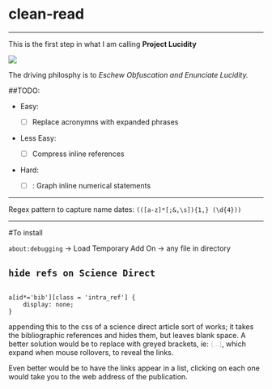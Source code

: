 # clean-read
---

This is the first step in what I am calling **Project Lucidity**

![](https://cdn.meme.am/instances/500x/71482294.jpg)

The driving philosphy is to *Eschew Obfuscation and Enunciate Lucidity.*

##TODO:
- Easy:

    - [ ] Replace acronymns with expanded phrases
- Less Easy:
    - [ ] Compress inline references
- Hard:
    - [ ] : Graph inline numerical statements


---

Regex pattern to capture name dates:
`(([a-z]*[;&,\s]){1,} (\d{4}))`

---
#To install

`about:debugging` -> Load Temporary Add On -> any file in directory



## `hide refs on Science Direct`

```{.CSS}

a[id*='bib'][class = 'intra_ref'] {
    display: none;
}
```

appending this to the css of a science direct article sort of works; 
it takes the bibliographic references and hides them, but leaves blank space. 
A better solution would be to replace with greyed brackets, ie: 
<span style="color: silver">(...)</span>, which expand when mouse rollovers, to reveal the
links.

Even better would be to have the links appear in a list, clicking on each one
would take you to the web address of the publication.
